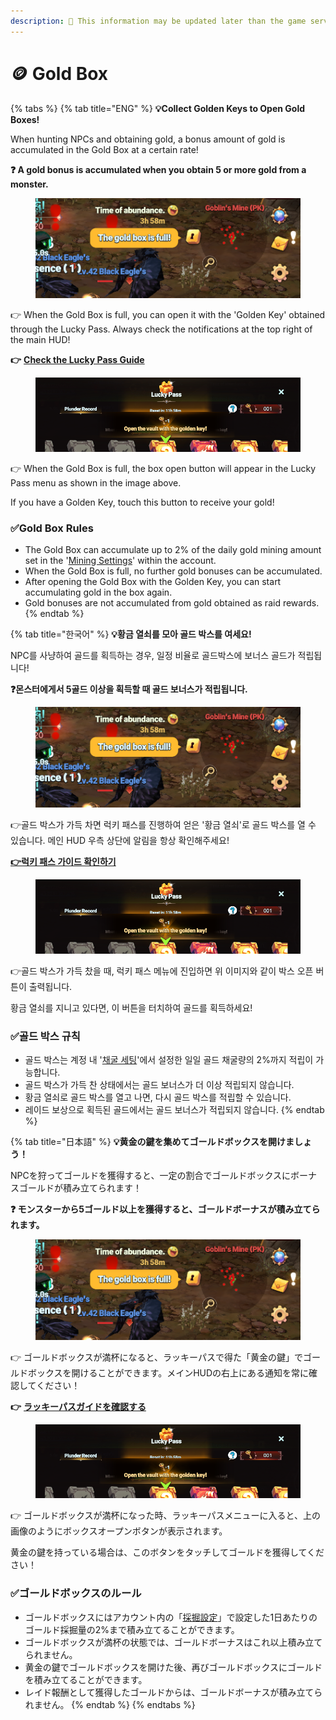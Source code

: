 ```yaml
---
description: 🛑 This information may be updated later than the game server data.
---
```


# 🪙 Gold Box

{% tabs %}
{% tab title="ENG" %}
**💡Collect Golden Keys to Open Gold Boxes!**

When hunting NPCs and obtaining gold, a bonus amount of gold is accumulated in the Gold Box at a certain rate!

**❓ A gold bonus is accumulated when you obtain 5 or more gold from a monster.**

<figure><img src="../../.gitbook/assets/image (681).png" alt=""><figcaption></figcaption></figure>

👉 When the Gold Box is full, you can open it with the 'Golden Key' obtained through the Lucky Pass. Always check the notifications at the top right of the main HUD!&#x20;

**👉** [**Check the Lucky Pass Guide**](./#eng)

<figure><img src="../../.gitbook/assets/image (682).png" alt=""><figcaption></figcaption></figure>

👉 When the Gold Box is full, the box open button will appear in the Lucky Pass menu as shown in the image above.&#x20;

If you have a Golden Key, touch this button to receive your gold!

### ✅Gold Box Rules

* The Gold Box can accumulate up to 2% of the daily gold mining amount set in the '[Mining Settings](../mining-settings/#eng)' within the account.&#x20;
* When the Gold Box is full, no further gold bonuses can be accumulated.&#x20;
* After opening the Gold Box with the Golden Key, you can start accumulating gold in the box again.&#x20;
* Gold bonuses are not accumulated from gold obtained as raid rewards.
{% endtab %}

{% tab title="한국어" %}
**💡황금 열쇠를 모아 골드 박스를 여세요!**

NPC를 사냥하여 골드를 획득하는 경우, 일정 비율로 골드박스에 보너스 골드가 적립됩니다!

**❓몬스터에게서 5골드 이상을 획득할 때 골드 보너스가 적립됩니다.**

<figure><img src="../../.gitbook/assets/image (681).png" alt=""><figcaption></figcaption></figure>

👉골드 박스가 가득 차면 럭키 패스를 진행하여 얻은 '황금 열쇠'로 골드 박스를 열 수 있습니다. 메인 HUD 우측 상단에 알림을 항상 확인해주세요!

[**👉럭키 패스 가이드 확인하기**](./#undefined-1)

<figure><img src="../../.gitbook/assets/image (682).png" alt=""><figcaption></figcaption></figure>

👉골드 박스가 가득 찼을 때, 럭키 패스 메뉴에 진입하면 위 이미지와 같이 박스 오픈 버튼이 출력됩니다.&#x20;

황금 열쇠를 지니고 있다면, 이 버튼을 터치하여 골드를 획득하세요!

### ✅**골드 박스 규칙**

* 골드 박스는 계정 내 '[채굴 세팅](../mining-settings/#undefined-1)'에서 설정한 일일 골드 채굴량의 2%까지 적립이 가능합니다.
* 골드 박스가 가득 찬 상태에서는 골드 보너스가 더 이상 적립되지 않습니다.
* 황금 열쇠로 골드 박스를 열고 나면, 다시 골드 박스를 적립할 수 있습니다.
* 레이드 보상으로 획득된 골드에서는 골드 보너스가 적립되지 않습니다.
{% endtab %}

{% tab title="日本語" %}
**💡黄金の鍵を集めてゴールドボックスを開けましょう！**

NPCを狩ってゴールドを獲得すると、一定の割合でゴールドボックスにボーナスゴールドが積み立てられます！

**❓ モンスターから5ゴールド以上を獲得すると、ゴールドボーナスが積み立てられます。**

<figure><img src="../../.gitbook/assets/image (681).png" alt=""><figcaption></figcaption></figure>

👉 ゴールドボックスが満杯になると、ラッキーパスで得た「黄金の鍵」でゴールドボックスを開けることができます。メインHUDの右上にある通知を常に確認してください！&#x20;

**👉** [**ラッキーパスガイドを確認する**](./#ri-ben-yu)

<figure><img src="../../.gitbook/assets/image (682).png" alt=""><figcaption></figcaption></figure>

👉 ゴールドボックスが満杯になった時、ラッキーパスメニューに入ると、上の画像のようにボックスオープンボタンが表示されます。

黄金の鍵を持っている場合は、このボタンをタッチしてゴールドを獲得してください！

### ✅ゴールドボックスのルール

* ゴールドボックスにはアカウント内の「[採掘設定](../mining-settings/#ri-ben-yu)」で設定した1日あたりのゴールド採掘量の2%まで積み立てることができます。&#x20;
* ゴールドボックスが満杯の状態では、ゴールドボーナスはこれ以上積み立てられません。
* &#x20;黄金の鍵でゴールドボックスを開けた後、再びゴールドボックスにゴールドを積み立てることができます。&#x20;
* レイド報酬として獲得したゴールドからは、ゴールドボーナスが積み立てられません。
{% endtab %}
{% endtabs %}
